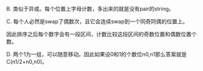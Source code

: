 B. 类似于异或。每个位置上字母计数，多出来的就是没有pair的string。

C. 每个人必然是swap了偶数次，且它会连续swap到一个同奇同偶的位置上。

   因此排序之后每个数字会有一段区间，计数比较这段区间的奇数位置和偶数位置个数。
   
D. 两个1为一组，可以随意移动。因此如果设0和1的个数位n0,n1那么答案就是C(n1/2+n0,n0)。
